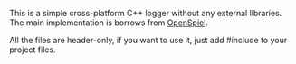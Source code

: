 This is a simple cross-platform C++ logger without any external libraries.
The main implementation is borrows from [OpenSpiel](https://github.com/google-deepmind/open_spiel/blob/master/open_spiel/utils/logger.h).

All the files are header-only, if you want to use it, just add #include to your project files.